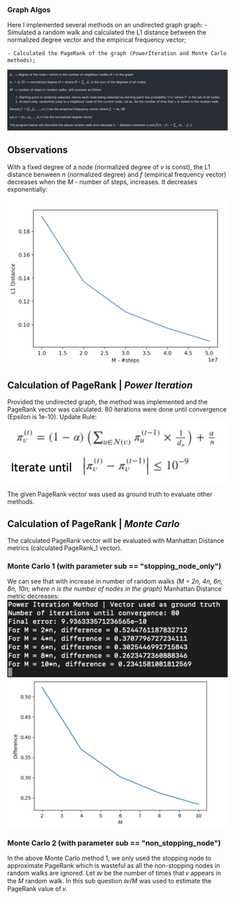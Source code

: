 ### Graph Algos

Here I implemented several methods on an undirected graph graph:
    - Simulated a random walk and calculated the L1 distance between the normalized degree vector and  the empirical frequency vector; 

    - Calculated the PageRank of the graph (PowerIteration and Monte Carlo methods);

![condition](/ph/cond.png)

## Observations

With a fixed degree of a node (normalized degree of *v* is const), the L1 distance benween *n* (normalized degree) and *f* (empirical frequency vector) decreases when the *M*  - number of steps, increases. It decreases exponentially:

![condition](/ph/viz.png)


## Calculation of PageRank | *Power Iteration*

Provided the undirected graph, the method was implemented and the PageRank vector was calculated. 80 iterations were done until convergence (Epsilon is 1e-10). Update Rule:
![condition](/ph/PI_rule.png)

The given PageRank vector was used as ground truth to evaluate other methods.

## Calculation of PageRank | *Monte Carlo*

The calculated PageRank vector will be evaluated with Manhattan Distance metrics (calculated PageRank_1 vector).

### Monte Carlo 1 (with parameter sub == "stopping_node_only")

We can see that with increase in number of random walks *(M = 2n, 4n, 6n, 8n, 10n; where n is the number of nodes in the graph)* Manhattan Distance metric decreases:
![condition](/ph/r1.png)
![condition](/ph/m_graph1.png)

### Monte Carlo 2 (with parameter sub == "non_stopping_node")

In the above Monte Carlo method 1, we only used the stopping node to approximate PageRank which is
wasteful as all the non-stopping nodes in random walks are ignored. Let 𝑠𝑣 be the number of times that 𝑣
appears in the 𝑀 random walk. In this sub question 𝑠𝑣/M was used to estimate the PageRank value of 𝑣.




